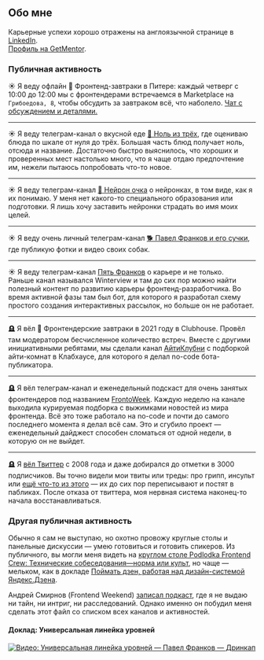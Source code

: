 ## Обо мне
Карьерные успехи хорошо отражены на англоязычной странице в [LinkedIn](https://ru.linkedin.com/in/frankov).  
[Профиль на GetMentor](https://getmentor.dev/mentor/pavel-frankov-158).

### Публичная активность
☀️ Я веду офлайн 🥞 Фронтенд-завтраки в Питере: каждый четверг с 10:00 до 12:00 мы с фронтендерами встречаемся в Marketplace на `Грибоедова, 8`, чтобы обсудить за завтраком всё, что наболело. [Чат с обсуждением и деталями.](https://t.me/spb_frontend_chat)

---
☀️ Я веду телеграм-канал о вкусной еде [🍮 Ноль из трёх](https://t.me/zero_of_three), где оцениваю блюда по шкале от нуля до трёх. Большая часть блюд получает ноль, отсюда и название. Достаточно быстро выяснилось, что хороших и проверенных мест настолько много, что я чаще отдаю предпочтение им, нежели пытаюсь попробовать что-то новое.

---
☀️ Я веду телеграм-канал [🥐 Нейрон очка](https://t.me/neuronochka) о нейронках, в том виде, как я их понимаю. У меня нет какого-то специального образования или подготовки. Я лишь хочу заставить нейронки страдать во имя моих целей.

---
☀️ Я веду очень личный телеграм-канал [🐕 Павел Франков и его сучки](https://t.me/TheBestBitchesEver), где публикую фотки и видео своих собак.

---
☀️ Я веду телеграм-канал [Пять Франков](https://t.me/pavel_frankov) о карьере и не только.  
Раньше канал назывался Winterview и там до сих пор можно найти полезный контент по развитию карьеры фронтенд-разработчика. Во время активной фазы там был бот, для которого я разработал схему простого создания интерактивных рассылок, но больше он не работает.

---
🪦 Я вёл 🥞 Фронтендерские завтраки в 2021 году в Clubhouse. Провёл там модератором бесчисленное количество встреч. Вместе с другими инициативными ребятами, мы сделали канал [АйтиКлубни](https://t.me/+ssFNzT-nFaQ0MDQ6) с подборкой айти-комнат в Клабхаусе, для которого я делал no-code бота-публикатора.

---
🪦 Я вёл телеграм-канал и еженедельный подскаст для очень занятых фронтендеров под названием [FrontoWeek](https://t.me/+U3ep85WOkJ-UYmj2). Каждую неделю на канале выходила курируемая подборка с выжимками новостей из мира фронтенда. Всё это тоже работало на no-code и почти до самого последнего момента я делал всё сам. Это и сгубило проект — еженедельный дайджест способен сломаться от одной недели, в которую он не выйдет.

---
🪦 Я [вёл Твиттер](https://twitter.com/twenty) с 2008 года и даже добирался до отметки в 3000 подписчиков. Вы точно видели мои твиты или треды: про грипп, инсульт или [ещё что-то из этого](https://twitter.com/twenty/status/1193139785398767616) — их до сих пор переписывают и постят в пабликах. После отказа от твиттера, моя нервная система наконец-то начала восстанавливаться.


### Другая публичная активность
Обычно я сам не выступаю, но охотно провожу круглые столы и панельные дискуссии — умею готовиться и готовить спикеров.
Из публичного, вы могли меня видеть на [круглом столе Podlodka Frontend Crew: Технические собеседования—норма или культ](https://www.youtube.com/watch?v=eOBBu2LLgxY), но чаще — мельком, как в докладе [Поймать дзен, работая над дизайн-системой Яндекс.Дзена](https://www.youtube.com/watch?v=1ZxDw-wovws).

Андрей Смирнов (Frontend Weekend) [записал подкаст](https://podcast.ru/e/3qRkL22AQ_O), где я не выдаю ни тайн, ни интриг, ни расследований. Однако именно он побудил меня сделать этот файл со списком всех каналов и активностей.

#### Доклад: Универсальная линейка уровней
[![Видео: Универсальная линейка уровней — Павел Франков — Дринкап](https://img.youtube.com/vi/dYY_0tkdcmw/0.jpg)](https://www.youtube.com/watch?v=dYY_0tkdcmw)
